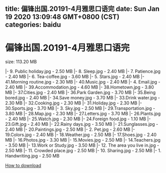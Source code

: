 
title: 偏锋出国.20191-4月雅思口语完
date: Sun Jan 19 2020 13:09:48 GMT+0800 (CST)    
categories: baidu
---

# 偏锋出国.20191-4月雅思口语完
size: 113.20 MB
 
 
|- 9. Public holiday.jpg - 2.50 MB
|- 8. Sleep.jpg - 2.40 MB
|- 7. Patience.jpg - 2.40 MB
|- 6. Tea-coffee.jpg - 3.60 MB
|- 5. Stars.jpg - 2.40 MB
|- 41.Morning routine.jpg - 2.30 MB
|- 40.Music.jpg - 2.40 MB
|- 4. Email.jpg - 2.40 MB
|- 39.Accommodation.jpg - 4.60 MB
|- 38.Hometown.jpg - 3.80 MB
|- 37.Cities.jpg - 2.40 MB
|- 36.Park Garden.jpg - 3.70 MB
|- 35.Being bored.jpg - 2.40 MB
|- 34.Save money.jpg - 3.70 MB
|- 33.Drink water.jpg - 2.30 MB
|- 32.Cooking.jpg - 2.30 MB
|- 31.Holiday.jpg - 2.30 MB
|- 30.Sports.jpg - 3.70 MB
|- 3. Sky.jpg - 2.50 MB
|- 29.Transportation.jpg - 3.80 MB
|- 28.Map.jpg - 2.30 MB
|- 27.Letters.jpg - 3.70 MB
|- 26.Plants.jpg - 2.40 MB
|- 25.Watch.jpg - 2.30 MB
|- 24.Foreign food.jpg - 1.10 MB
|- 23.Gift.jpg - 2.40 MB
|- 22.Rainy days.jpg - 3.50 MB
|- 21.Sunglasses.jpg - 2.40 MB
|- 20.Paintings.jpg - 2.50 MB
|- 2. Pet.jpg - 2.60 MB
|- 19.Colors.jpg - 2.40 MB
|- 18.Weather.jpg - 2.50 MB
|- 17.Shoes.jpg - 2.40 MB
|- 16.Photos.jpg - 3.30 MB
|- 15.Movies.jpg - 2.50 MB
|- 14.Teachers.jpg - 3.50 MB
|- 13.Work or Study.jpg - 3.50 MB
|- 12. The area you live in.jpg - 2.50 MB
|- 11. Crowded place.jpg - 2.50 MB
|- 10. Sharing.jpg - 2.50 MB
|- 1. Handwriting.jpg - 2.50 MB

[How to download](https://bpcam.bemobtrk.com/go/2ceec3aa-1ca2-46d6-b9ff-aaa5c184517c?jno=591)